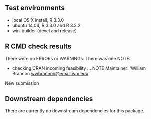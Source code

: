 ## Test environments
* local OS X install, R 3.3.0
* ubuntu 14.04, R 3.3.0 and R 3.3.2
* win-builder (devel and release)

## R CMD check results
There were no ERRORs or WARNINGs. There was one NOTE:

* checking CRAN incoming feasibility ... NOTE
Maintainer: ‘William Brannon <wwbrannon@email.wm.edu>’

New submission

## Downstream dependencies
There are currently no downstream dependencies for this package.
